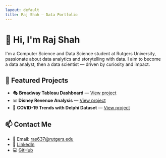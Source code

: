 ```yaml
---
layout: default
title: Raj Shah – Data Portfolio
---
```


# 👋 Hi, I'm Raj Shah

I'm a Computer Science and Data Science student at Rutgers University, passionate about data analytics and storytelling with data. I aim to become a data analyst, then a data scientist — driven by curiosity and impact.

## 📁 Featured Projects

- 🎭 **Broadway Tableau Dashboard** — [View project](#)
- 📊 **Disney Revenue Analysis** — [View project](#)
- 🧬 **COVID-19 Trends with Delphi Dataset** — [View project](#)

## 📫 Contact Me
- 📧 Email: ras637@rutgers.edu  
- 💼 [LinkedIn](https://www.linkedin.com/in/raj-shah-42985323b/)  
- 💻 [GitHub](https://github.com/rajshah1909)
